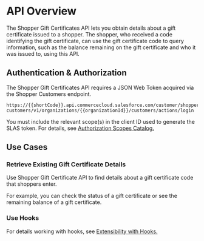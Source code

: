 # API Overview

The Shopper Gift Certificates API lets you obtain details about a gift certificate issued to a shopper. The shopper, who received a code identifying the gift certificate, can use the gift certificate code to query information, such as the balance remaining on the gift certificate and who it was issued to, using this API.

## Authentication & Authorization

The Shopper Gift Certificates API requires a JSON Web Token acquired via the Shopper Customers endpoint.

```
https://{{shortCode}}.api.commercecloud.salesforce.com/customer/shopper-customers/v1/organizations/{{organizationId}}/customers/actions/login
```

You must include the relevant scope(s) in the client ID used to generate the SLAS token. For details, see [Authorization Scopes Catalog.](https://developer.salesforce.com/docs/commerce/commerce-api/guide/auth-z-scope-catalog.html)

## Use Cases

### Retrieve Existing Gift Certificate Details

Use Shopper Gift Certificate API to find details about a gift certificate code that shoppers enter.

For example, you can check the status of a gift certificate or see the remaining balance of a gift certificate.

### Use Hooks

For details working with hooks, see [Extensibility with Hooks.](https://developer.salesforce.com/docs/commerce/commerce-api/guide/extensibility_via_hooks.html)
